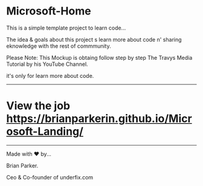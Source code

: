 # Microsoft-Home

This is a simple template project to learn code...

The idea & goals about this project s learn more about code n' sharing eknowledge with the rest of commmunity.

  
Please Note: This Mockup is obtaing follow step by step The Travys Media Tutorial by his YouTube Channel.

it's only for learn more about code.

------------------------------------------------------------------------------------------------------------------------------------------

# View the job https://brianparkerin.github.io/Microsoft-Landing/

------------------------------------------------------------------------------------------------------------------------------------------






Made with ❤ by...

Brian Parker.

Ceo & Co-founder of underfix.com



